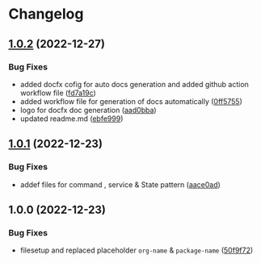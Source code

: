 # Changelog

## [1.0.2](https://github.com/EyeRunnMan-GameDev-Portfolio/com.eyerunnman.interfaces/compare/v1.0.1...v1.0.2) (2022-12-27)


### Bug Fixes

* added docfx cofig for auto docs generation and added github action workflow file ([fd7a19c](https://github.com/EyeRunnMan-GameDev-Portfolio/com.eyerunnman.interfaces/commit/fd7a19c14a10fafc7647e4157dbc6dd754f39557))
* added workflow file for generation of docs automatically ([0ff5755](https://github.com/EyeRunnMan-GameDev-Portfolio/com.eyerunnman.interfaces/commit/0ff5755bda69b4a1788457f3c48faf549d46c432))
* logo for docfx doc generation ([aad0bba](https://github.com/EyeRunnMan-GameDev-Portfolio/com.eyerunnman.interfaces/commit/aad0bbaf3da24de452143fddfcb7bcd24e6997a9))
* updated readme.md ([ebfe999](https://github.com/EyeRunnMan-GameDev-Portfolio/com.eyerunnman.interfaces/commit/ebfe999e25b18f26a172beb22c6dc464dd1e224e))

## [1.0.1](https://github.com/EyeRunnMan-GameDev-Portfolio/com.eyerunnman.interfaces/compare/v1.0.0...v1.0.1) (2022-12-23)


### Bug Fixes

* addef files for command , service & State pattern ([aace0ad](https://github.com/EyeRunnMan-GameDev-Portfolio/com.eyerunnman.interfaces/commit/aace0ade4caa8f0e0423e731f3b85dcb9030fdaf))

## 1.0.0 (2022-12-23)


### Bug Fixes

* filesetup and replaced placeholder `org-name` & `package-name` ([50f9f72](https://github.com/EyeRunnMan-GameDev-Portfolio/com.eyerunnman.interfaces/commit/50f9f727730f42235f336ea2de87900f8a075206))
